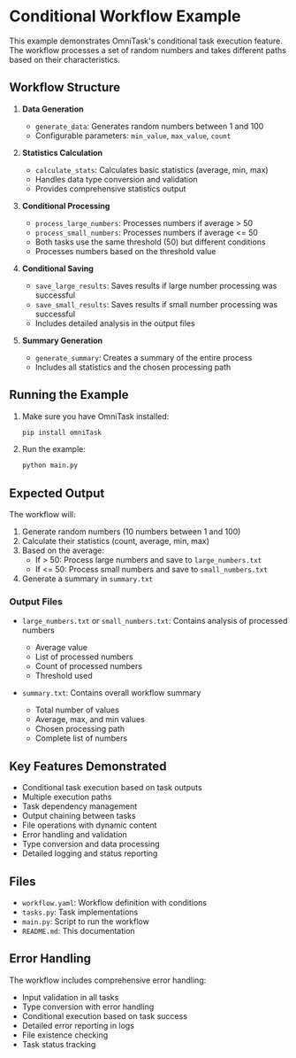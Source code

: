# Conditional Workflow Example

This example demonstrates OmniTask's conditional task execution feature. The workflow processes a set of random numbers and takes different paths based on their characteristics.

## Workflow Structure

1. **Data Generation**
   - `generate_data`: Generates random numbers between 1 and 100
   - Configurable parameters: `min_value`, `max_value`, `count`

2. **Statistics Calculation**
   - `calculate_stats`: Calculates basic statistics (average, min, max)
   - Handles data type conversion and validation
   - Provides comprehensive statistics output

3. **Conditional Processing**
   - `process_large_numbers`: Processes numbers if average > 50
   - `process_small_numbers`: Processes numbers if average <= 50
   - Both tasks use the same threshold (50) but different conditions
   - Processes numbers based on the threshold value

4. **Conditional Saving**
   - `save_large_results`: Saves results if large number processing was successful
   - `save_small_results`: Saves results if small number processing was successful
   - Includes detailed analysis in the output files

5. **Summary Generation**
   - `generate_summary`: Creates a summary of the entire process
   - Includes all statistics and the chosen processing path

## Running the Example

1. Make sure you have OmniTask installed:
   ```bash
   pip install omniTask
   ```

2. Run the example:
   ```bash
   python main.py
   ```

## Expected Output

The workflow will:
1. Generate random numbers (10 numbers between 1 and 100)
2. Calculate their statistics (count, average, min, max)
3. Based on the average:
   - If > 50: Process large numbers and save to `large_numbers.txt`
   - If <= 50: Process small numbers and save to `small_numbers.txt`
4. Generate a summary in `summary.txt`

### Output Files

- `large_numbers.txt` or `small_numbers.txt`: Contains analysis of processed numbers
  - Average value
  - List of processed numbers
  - Count of processed numbers
  - Threshold used

- `summary.txt`: Contains overall workflow summary
  - Total number of values
  - Average, max, and min values
  - Chosen processing path
  - Complete list of numbers

## Key Features Demonstrated

- Conditional task execution based on task outputs
- Multiple execution paths
- Task dependency management
- Output chaining between tasks
- File operations with dynamic content
- Error handling and validation
- Type conversion and data processing
- Detailed logging and status reporting

## Files

- `workflow.yaml`: Workflow definition with conditions
- `tasks.py`: Task implementations
- `main.py`: Script to run the workflow
- `README.md`: This documentation

## Error Handling

The workflow includes comprehensive error handling:
- Input validation in all tasks
- Type conversion with error handling
- Conditional execution based on task success
- Detailed error reporting in logs
- File existence checking
- Task status tracking 